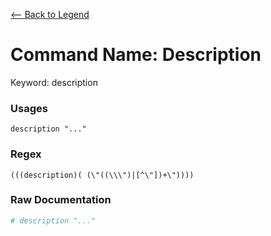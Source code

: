 [<-- Back to Legend](../legend.md)

# Command Name: Description
Keyword: description

### Usages
```
description "..."
```

### Regex
```regexp
(((description)( (\"((\\\")|[^\"])+\"))))
```

### Raw Documentation
```yml
# description "..."
```
